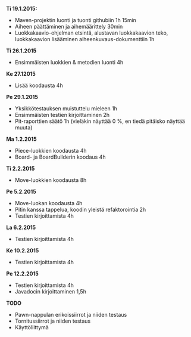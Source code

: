 **Ti 19.1.2015:**
* Maven-projektin luonti ja tuonti githubiin 1h 15min
* Aiheen päättäminen ja aihemäärittely 30min
* Luokkakaavio-ohjelman etsintä, alustavan luokkakaavion teko, luokkakaavion lisääminen aiheenkuvaus-dokumenttiin 1h

**Ti 26.1.2015**
* Ensimmäisten luokkien & metodien luonti 4h

**Ke 27.12015**
* Lisää koodausta 4h

**Pe 29.1.2015**
* Yksikkötestauksen muistuttelu mieleen 1h
* Ensimmäisten testien kirjoittaminen 2h
* Pit-raporttien säätö 1h (vieläkin näyttää 0 %, en tiedä pitäisko näyttää muuta)

**Ma 1.2.2015**
* Piece-luokkien koodausta 4h
* Board- ja BoardBuilderin koodaus 4h

**Ti 2.2.2015**
* Move-luokkien koodausta 8h

**Pe 5.2.2015**
* Move-luokan koodausta 4h
* Pitin kanssa tappelua, koodin yleistä refaktorointia 2h
* Testien kirjoittamista 4h

**La 6.2.2015**
* Testien kirjoittamista 4h

**Ke 10.2.2015**
* Testien kirjoittamista 4h

**Pe 12.2.2015**
* Testien kirjoittamista 4h
* Javadocin kirjoittaminen 1,5h

**TODO**
* Pawn-nappulan erikoissiirrot ja niiden testaus
* Tornitussiirrot ja niiden testaus
* Käyttöliittymä
